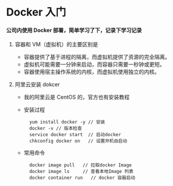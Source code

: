 # Docker 入门

#### 公司内使用 Docker 部署，简单学习了下，记录下学习记录

1. 容器和 VM（虚拟机）的主要区别是

   - 容器提供了基于进程的隔离，而虚拟机提供了资源的完全隔离。
   - 虚拟机可能需要一分钟来启动，而容器只需要一秒钟或更短。
   - 容器使用宿主操作系统的内核，而虚拟机使用独立的内核。

2. 阿里云安装 dokcer

   - 我的阿里云是 CentOS 的，官方也有安装教程
   - 安装过程

     ```Shell
       yum install docker -y // 安装
       docker -v // 版本检查
       service docker start  // 启动docker
       chkconfig docker on   // 设置开机自启动

     ```

   - 常用命令
     ```
       docker image pull   // 拉取docker Image
       docker image ls     // 查看本地Image 列表
       docker container run   // docker 容器启动
     ```
